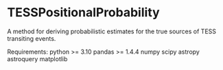 # TESSPositionalProbability

A method for deriving probabilistic estimates for the true sources of TESS transiting events.

Requirements:
python >= 3.10
pandas  >= 1.4.4
numpy
scipy
astropy
astroquery
matplotlib
